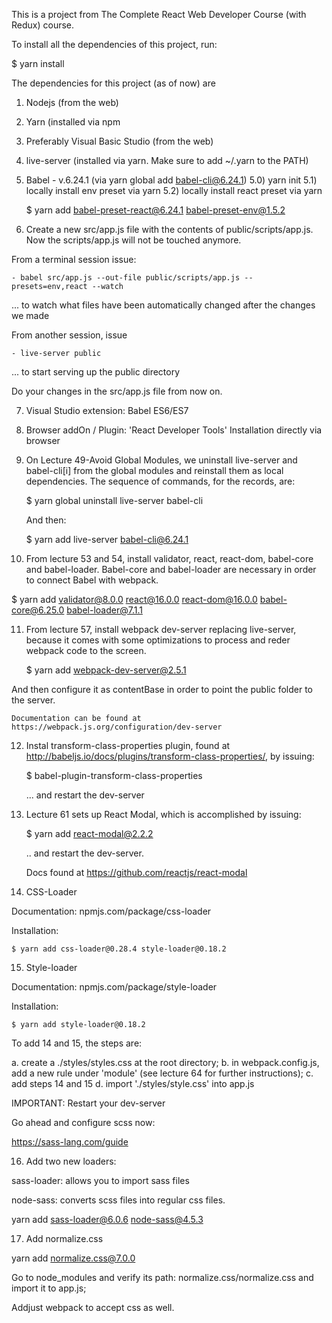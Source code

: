 This is a project from The Complete React Web Developer Course (with Redux) course.

To install all the dependencies of this project, run:

  $ yarn install

The dependencies for this project (as of now) are

1) Nodejs (from the web)

2) Yarn (installed via npm

3) Preferably Visual Basic Studio (from the web)

4) live-server (installed via yarn. Make sure to add ~/.yarn to the PATH)

5) Babel - v.6.24.1 (via yarn global add babel-cli@6.24.1)
  5.0) yarn init
  5.1) locally install env preset via yarn
  5.2) locally install react preset via yarn

	$ yarn add babel-preset-react@6.24.1 babel-preset-env@1.5.2


6) Create a new src/app.js file with the contents of public/scripts/app.js.
   Now the scripts/app.js will not be touched anymore.

  From a terminal session issue:

    - babel src/app.js --out-file public/scripts/app.js --presets=env,react --watch

  ... to watch what files have been automatically changed after the changes we made

  From another session, issue

    - live-server public

  ... to start serving up the public directory

   Do your changes in the src/app.js file from now on.


7) Visual Studio extension: Babel ES6/ES7


8) Browser addOn / Plugin: 'React Developer Tools'
    Installation directly via browser


9) On Lecture 49-Avoid Global Modules, we uninstall live-server and babel-cli[i] from the
global modules and reinstall them as local dependencies. The sequence of commands, for the
records, are:

   $ yarn global uninstall live-server babel-cli

   And then:

   $ yarn add live-server babel-cli@6.24.1


10) From lecture 53 and 54, install validator, react, react-dom, babel-core and babel-loader.
Babel-core and babel-loader are necessary in order to connect Babel with webpack.

   $ yarn add validator@8.0.0 react@16.0.0 react-dom@16.0.0 babel-core@6.25.0 babel-loader@7.1.1


11) From lecture 57, install webpack dev-server replacing live-server, because it comes with some optimizations to process and reder webpack code to the screen.

    $ yarn add webpack-dev-server@2.5.1

  And then configure it as contentBase in order to point the public folder to the server.

    Documentation can be found at https://webpack.js.org/configuration/dev-server


12) Instal transform-class-properties plugin, found at http://babeljs.io/docs/plugins/transform-class-properties/, by issuing:

    $ babel-plugin-transform-class-properties

    ... and restart the dev-server


13) Lecture 61 sets up React Modal, which is accomplished by issuing:

    $ yarn add react-modal@2.2.2

    .. and restart the dev-server.

    Docs found at https://github.com/reactjs/react-modal

14) CSS-Loader

  Documentation: npmjs.com/package/css-loader

  Installation:

    $ yarn add css-loader@0.28.4 style-loader@0.18.2

15) Style-loader

  Documentation: npmjs.com/package/style-loader

  Installation:

    $ yarn add style-loader@0.18.2

To add 14 and 15, the steps are:

  a. create a ./styles/styles.css at the root directory;
  b. in webpack.config.js, add a new rule under 'module' (see lecture 64 for further instructions);
  c. add steps 14 and 15
  d. import './styles/style.css' into app.js

  IMPORTANT: Restart your dev-server

  Go ahead and configure scss now:

  https://sass-lang.com/guide


16) Add two new loaders:

  sass-loader: allows you to import sass files

  node-sass: converts scss files into regular css files.

  yarn add sass-loader@6.0.6 node-sass@4.5.3

17) Add normalize.css

  yarn add normalize.css@7.0.0

  Go to node_modules and verify its path: normalize.css/normalize.css and import it to app.js;

  Addjust webpack to accept css as well.